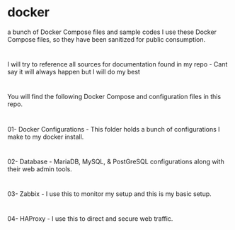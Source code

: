 # docker
a bunch of Docker Compose files and sample codes
I use these Docker Compose files, so they have been sanitized for public consumption.
#
I will try to reference all sources for documentation found in my repo - Cant say it will always happen but I will do my best
#
You will find the following Docker Compose and configuration files in this repo.
#
01- Docker Configurations - This folder holds a bunch of configurations I make to my docker install.
#
02- Database - MariaDB, MySQL, &  PostGreSQL configurations along with their web admin tools.
#
03- Zabbix - I use this to monitor my setup and this is my basic setup.
#
04- HAProxy - I use this to direct and secure web traffic.